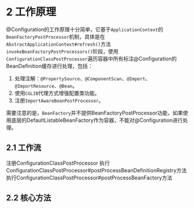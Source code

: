 
# 2 工作原理
@Configuration的工作原理十分简单，它基于`ApplicationContext`的`BeanFactoryPostProcessor`机制，具体是在`AbstractApplicationContext#refresh()`方法`invokeBeanFactoryPostProcessors()`阶段，使用`ConfigurationClassPostProcessor`遍历容器中所有标注@Configuration的BeanDefinition缓存进行处理，包括：
1. 处理注解：`@PropertySource`、`@ComponentScan`、`@Import`、`@ImportResource`、`@Bean`。
2. 使用`CGLIB`代理方式增强配置类功能。
3. 注册`ImportAwareBeanPostProcessor`。

需要注意的是，`BeanFactory`并不提供BeanFactoryPostProcessor功能，如果使用底层的DefaultListableBeanFactory作为容器，不能对@Configuration进行处理。

## 2.1 工作流
注册ConfigurationClassPostProcessor
执行ConfigurationClassPostProcessor#postProcessBeanDefinitionRegistry方法
执行ConfigurationClassPostProcessor#postProcessBeanFactory方法

## 2.2 核心方法
